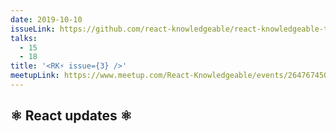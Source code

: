 ```yaml
---
date: 2019-10-10
issueLink: https://github.com/react-knowledgeable/react-knowledgeable-talks/issues/12
talks: 
  - 15
  - 18
title: '<RK⚡️ issue={3} />'
meetupLink: https://www.meetup.com/React-Knowledgeable/events/264767450/
---
```


## ⚛️ React updates ⚛️
